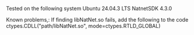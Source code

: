 Tested on the following system
    Ubuntu 24.04.3 LTS
    NatnetSDK 4.3.0

Known problems,:
    If finding libNatNet.so fails, add the following to the code
    ctypes.CDLL("path/libNatNet.so", mode=ctypes.RTLD_GLOBAL)
